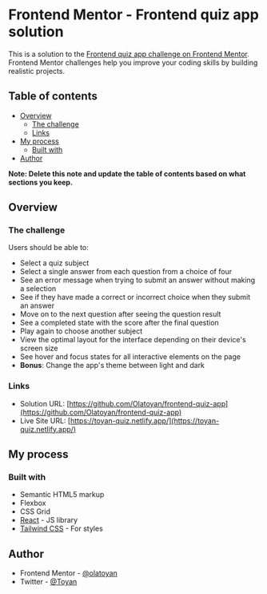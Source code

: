 # Frontend Mentor - Frontend quiz app solution

This is a solution to the [Frontend quiz app challenge on Frontend Mentor](https://www.frontendmentor.io/challenges/frontend-quiz-app-BE7xkzXQnU). Frontend Mentor challenges help you improve your coding skills by building realistic projects.

## Table of contents

- [Overview](#overview)
  - [The challenge](#the-challenge)
  - [Links](#links)
- [My process](#my-process)
  - [Built with](#built-with)
- [Author](#author)

**Note: Delete this note and update the table of contents based on what sections you keep.**

## Overview

### The challenge

Users should be able to:

- Select a quiz subject
- Select a single answer from each question from a choice of four
- See an error message when trying to submit an answer without making a selection
- See if they have made a correct or incorrect choice when they submit an answer
- Move on to the next question after seeing the question result
- See a completed state with the score after the final question
- Play again to choose another subject
- View the optimal layout for the interface depending on their device's screen size
- See hover and focus states for all interactive elements on the page
- **Bonus**: Change the app's theme between light and dark

### Links

- Solution URL: [https://github.com/Olatoyan/frontend-quiz-app](https://github.com/Olatoyan/frontend-quiz-app)
- Live Site URL: [https://toyan-quiz.netlify.app/](https://toyan-quiz.netlify.app/)

## My process

### Built with

- Semantic HTML5 markup
- Flexbox
- CSS Grid
- [React](https://reactjs.org/) - JS library
- [Tailwind CSS](https://tailwindcss.com/) - For styles

## Author

- Frontend Mentor - [@olatoyan](https://www.frontendmentor.io/profile/olatoyan)
- Twitter - [@Toyan](https://www.twitter.com/_annonnymouss_)
